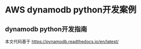 # AWS dynamodb python开发案例

## dynamodb python开发指南

本文代码基于
https://pynamodb.readthedocs.io/en/latest/